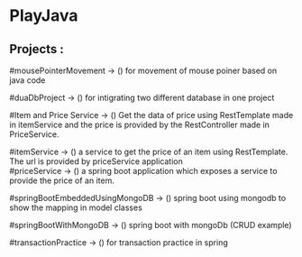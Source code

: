 # PlayJava

## Projects : 

#mousePointerMovement -> () for movement of mouse poiner based on java code                  

#duaDbProject -> () for intigrating two different database in one project                                      

#Item and Price Service -> () Get the data of price using RestTemplate made in itemService and the price is provided by the RestController made in PriceService.

#itemService -> () a service to get the price of an item using RestTemplate. The url is provided by priceService application         
#priceService -> () a spring boot application which exposes a service to provide the price of an item.

#springBootEmbeddedUsingMongoDB -> () spring boot using mongodb to show the mapping in model classes                  

#springBootWithMongoDB -> () spring boot with mongoDb (CRUD example)

#transactionPractice -> () for transaction practice in spring

